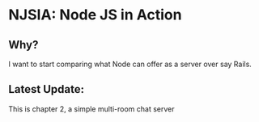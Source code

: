 # NJSIA: Node JS in Action

## Why?
I want to start comparing what Node can offer as a server over say Rails.

## Latest Update:
This is chapter 2, a simple multi-room chat server